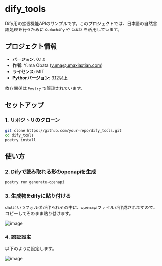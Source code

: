 # dify_tools

Dify用の拡張機能APIのサンプルです。このプロジェクトでは、日本語の自然言語処理を行うために `SudachiPy` や `GiNZA` を活用しています。

## プロジェクト情報

- **バージョン**: 0.1.0
- **作者**: Yuma Obata (<yuma@umaxiaotian.com>)
- **ライセンス**: MIT
- **Pythonバージョン**: 3.12以上

依存関係は `Poetry` で管理されています。

## セットアップ

### 1. リポジトリのクローン

```bash
git clone https://github.com/your-repo/dify_tools.git
cd dify_tools
poetry install
```

## 使い方
### 2. Difyで読み取れる形のopenapiを生成
```bash
poetry run generate-openapi
```

### 3. 生成物をdifyに貼り付ける
distというフォルダが作られその中に、openapiファイルが作成されますので、コピーしてそのまま貼り付けます。

![image](https://github.com/user-attachments/assets/da19d550-f134-4a72-bed2-a4e238abee67)

### 4. 認証設定
以下のように設定します。

![image](https://github.com/user-attachments/assets/29762608-85e9-4dee-94c0-94b49938fa3f)
